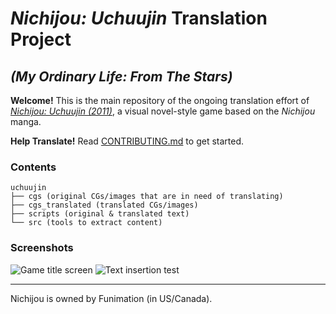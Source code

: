 # *Nichijou: Uchuujin* Translation Project
## *(My Ordinary Life: From The Stars)*

**Welcome!** This is the main repository of the ongoing translation effort of
[*Nichijou: Uchuujin (2011)*](http://www.vridge.co.jp/consumer/nichijo-ch/), a visual novel-style game based on the *Nichijou* manga.

**Help Translate!** Read [CONTRIBUTING.md](https://github.com/noneucat/uchuujin/blob/master/CONTRIBUTING.md) to get started.

### Contents
```
uchuujin
├── cgs (original CGs/images that are in need of translating)
├── cgs_translated (translated CGs/images)
├── scripts (original & translated text)
└── src (tools to extract content)
```
### Screenshots
![Game title screen](https://i.imgur.com/iluupLB.png)
![Text insertion test](https://i.imgur.com/qeiqfZK.png)

---

Nichijou is owned by Funimation (in US/Canada).
